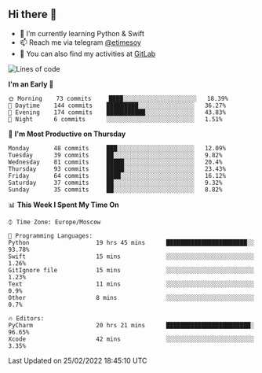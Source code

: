 ## Hi there 👋
- 🌱 I’m currently learning Python & Swift
- 📫 Reach me via telegram [@etimesoy](https://t.me/etimesoy/)
- 🦊 You can also find my activities at [GitLab](https://gitlab.com/etimesoy)

<!--START_SECTION:waka-->
![Lines of code](https://img.shields.io/badge/From%20Hello%20World%20I%27ve%20Written-183%20Thousand%20lines%20of%20code-blue)

**I'm an Early 🐤** 

```text
🌞 Morning    73 commits     ████░░░░░░░░░░░░░░░░░░░░░   18.39% 
🌆 Daytime    144 commits    █████████░░░░░░░░░░░░░░░░   36.27% 
🌃 Evening    174 commits    ███████████░░░░░░░░░░░░░░   43.83% 
🌙 Night      6 commits      ░░░░░░░░░░░░░░░░░░░░░░░░░   1.51%

```
📅 **I'm Most Productive on Thursday** 

```text
Monday       48 commits     ███░░░░░░░░░░░░░░░░░░░░░░   12.09% 
Tuesday      39 commits     ██░░░░░░░░░░░░░░░░░░░░░░░   9.82% 
Wednesday    81 commits     █████░░░░░░░░░░░░░░░░░░░░   20.4% 
Thursday     93 commits     █████░░░░░░░░░░░░░░░░░░░░   23.43% 
Friday       64 commits     ████░░░░░░░░░░░░░░░░░░░░░   16.12% 
Saturday     37 commits     ██░░░░░░░░░░░░░░░░░░░░░░░   9.32% 
Sunday       35 commits     ██░░░░░░░░░░░░░░░░░░░░░░░   8.82%

```


📊 **This Week I Spent My Time On** 

```text
⌚︎ Time Zone: Europe/Moscow

💬 Programming Languages: 
Python                   19 hrs 45 mins      ███████████████████████░░   93.78% 
Swift                    15 mins             ░░░░░░░░░░░░░░░░░░░░░░░░░   1.26% 
GitIgnore file           15 mins             ░░░░░░░░░░░░░░░░░░░░░░░░░   1.23% 
Text                     11 mins             ░░░░░░░░░░░░░░░░░░░░░░░░░   0.9% 
Other                    8 mins              ░░░░░░░░░░░░░░░░░░░░░░░░░   0.7%

🔥 Editors: 
PyCharm                  20 hrs 21 mins      ████████████████████████░   96.65% 
Xcode                    42 mins             ░░░░░░░░░░░░░░░░░░░░░░░░░   3.35%

```


 Last Updated on 25/02/2022 18:45:10 UTC
<!--END_SECTION:waka-->
